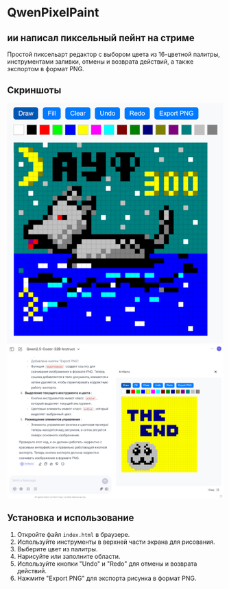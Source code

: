 # QwenPixelPaint
## ии написал пиксельный пейнт на стриме

Простой пиксельарт редактор с выбором цвета из 16-цветной палитры, инструментами заливки, отмены и возврата действий, а также экспортом в формат PNG.

## Скриншоты

![Скриншот 1](scr.png)
![Скриншот 2](scr2.png)

## Установка и использование
1. Откройте файл `index.html` в браузере.
2. Используйте инструменты в верхней части экрана для рисования.
3. Выберите цвет из палитры.
4. Нарисуйте или заполните области.
5. Используйте кнопки "Undo" и "Redo" для отмены и возврата действий.
6. Нажмите "Export PNG" для экспорта рисунка в формат PNG.
